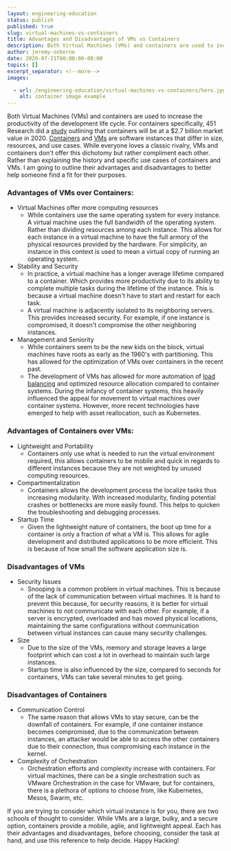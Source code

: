 ```yaml
---
layout: engineering-education
status: publish
published: true
slug: virtual-machines-vs-containers
title: Advantages and Disadvantages of VMs vs Containers
description: Both Virtual Machines (VMs) and containers are used to increase the productivity of the development lifecycle, but each has their advantages and disadvantages. What are VMs and Containers.
author: jeremy-osborne
date: 2020-07-21T00:00:00-08:00
topics: []
excerpt_separator: <!--more-->
images:

  - url: /engineering-education/virtual-machines-vs-containers/hero.jpg
    alt: container image example
---
```

Both Virtual Machines (VMs) and containers are used to increase the productivity of the development life cycle. For containers specifically, 451 Research did a [study]([https://451research.com/images/Marketing/press_releases/Application-container-market-will-reach-2-7bn-in-2020_final_graphic.pdf](https://451research.com/images/Marketing/press_releases/Application-container-market-will-reach-2-7bn-in-2020_final_graphic.pdf) ) outlining that containers will be at a $2.7 billion market value in 2020. [Containers](https://www.cio.com/article/2924995/what-are-containers-and-why-do-you-need-them.html) and [VMs](https://en.wikipedia.org/wiki/Virtual_machine) are software instances that differ in size, resources, and use cases. While everyone loves a classic rivalry, VMs and containers don't offer this dichotomy but rather compliment each other. Rather than explaining the history and specific use cases of containers and VMs. I am going to outline their advantages and disadvantages to better help someone find a fit for their purposes.
<!--more-->

### **Advantages of VMs over Containers:**

- Virtual Machines offer more computing resources
    - While containers use the same operating system for every instance. A virtual machine uses the full bandwidth of the operating system. Rather than dividing resources among each instance. This allows for each instance in a virtual machine to have the full armory of the physical resources provided by the hardware. For simplicity, an instance in this context is used to mean a virtual copy of running an operating system.
- Stability and Security
    - In practice, a virtual machine has a longer average lifetime compared to a container. Which provides more productivity due to its ability to complete multiple tasks during the lifetime of the instance. This is because a virtual machine doesn't have to start and restart for each task.
    - A virtual machine is adjacently isolated to its neighboring servers. This provides increased security. For example, if one instance is compromised, it doesn't compromise the other neighboring instances.
- Management and Seniority
    - While containers seem to be the new kids on the block, virtual machines have roots as early as the 1960's with partitioning. This has allowed for the optimization of VMs over containers in the recent past.
    - The development of VMs has allowed for more automation of [load balancing](https://en.wikipedia.org/wiki/Load_balancing_(computing)) and optimized resource allocation compared to container systems. During the infancy of container systems, this heavily influenced the appeal for movement to virtual machines over container systems. However, more recent technologies have emerged to help with asset reallocation, such as Kubernetes.

### **Advantages of Containers over VMs:**

- Lightweight and Portability
    - Containers only use what is needed to run the virtual environment required, this allows containers to be mobile and quick in regards to different instances because they are not weighted by unused computing resources.
- Compartmentalization
    - Containers allows the development process the localize tasks thus increasing modularity. With increased modularity, finding potential crashes or bottlenecks are more easily found. This helps to quicken the troubleshooting and debugging processes.
- Startup Time
    - Given the lightweight nature of containers, the boot up time for a container is only a fraction of what a VM is. This allows for agile development and distributed applications to be more efficient. This is because of how small the software application size is.

### **Disadvantages of VMs**

- Security Issues
    - Snooping is a common problem in virtual machines. This is because of the lack of communication between virtual machines. It is hard to prevent this because, for security reasons, it is better for virtual machines to not communicate with each other. For example, if a server is encrypted, overloaded and has moved physical locations, maintaining the same configurations without communication between virtual instances can cause many security challenges.
- Size
    - Due to the size of the VMs, memory and storage leaves a large footprint which can cost a lot in overhead to maintain such large instances.
    - Startup time is also influenced by the size, compared to seconds for containers, VMs can take several minutes to get going.

### **Disadvantages of Containers**

- Communication Control
    - The same reason that allows VMs to stay secure, can be the downfall of containers. For example, if one container instance becomes compromised, due to the communication between instances, an attacker would be able to access the other containers due to their connection, thus compromising each instance in the kernel.
- Complexity of Orchestration
    - Orchestration efforts and complexity increase with containers. For virtual machines, there can be a single orchestration such as VMware Orchestration in the case for VMware, but for containers, there is a plethora of options to choose from, like Kubernetes, Mesos, Swarm, etc.

If you are trying to consider which virtual instance is for you, there are two schools of thought to consider. While VMs are a large, bulky, and a secure option, containers provide a mobile, agile, and lightweight appeal. Each has their advantages and disadvantages, before choosing, consider the task at hand, and use this reference to help decide. Happy Hacking!
